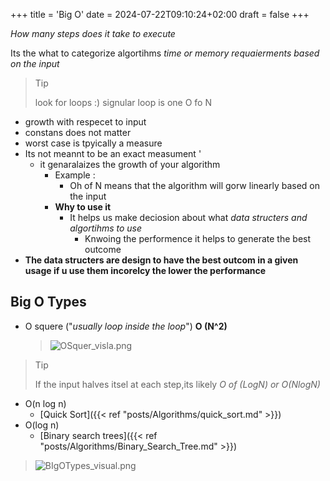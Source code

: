 +++
title = 'Big O'
date = 2024-07-22T09:10:24+02:00
draft = false
+++

*How many steps does it take to execute*

Its the what to categorize algortihms  *time or memory requaierments based on the input*
>Tip
>
>look for loops :)
>signular loop is one O fo N 

- growth with respecet to input 
- constans does not matter 
- worst case is tpyically a measure    
- Its not meannt to be an exact measument '
	- it genaralaizes the growth of your algorithm 
		- Example :
			- Oh of N means that the algorithm will gorw linearly based on the input  
		- **Why to use it**
			- It helps us make deciosion about what *data structers and algortihms to use*
				- Knwoing the performence it helps to generate the best outcome 
- **The data structers are design to have the best outcom in a given usage if u  use them incorelcy the lower the performance**

## Big O Types
- O squere ("*usually loop inside the loop*")
	**O (N^2)**
 
	 >![OSquer_visla.png](/Notes/OSquer_visla.png)
  
>Tip
>
>If the input halves itsel at each step,its likely *O of (LogN) or O(NlogN)*
	
- O(n log n)
    - [Quick Sort]({{< ref "posts/Algorithms/quick_sort.md" >}})
- O(log n)
    - [Binary search trees]({{< ref "posts/Algorithms/Binary_Search_Tree.md" >}})
	
>![BIgOTypes_visual.png](/Notes/BIgOTypes_visual.png)




